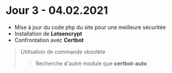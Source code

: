 # Jour 3 - 04.02.2021

- Mise à jour du code php du site pour une meilleure sécuritée
- Installation de **Letsencrypt**
- Confrontation avec **Certbot**
> Utilisation de commande obsolète
>> Recherche d'autre module que **certbot-auto**
> 

